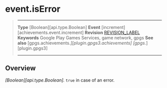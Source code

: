 # event.isError

> --------------------- ------------------------------------------------------------------------------------------
> __Type__              [Boolean][api.type.Boolean]
> __Event__             [increment][achievements.event.increment]
> __Revision__          [REVISION_LABEL](REVISION_URL)
> __Keywords__          Google Play Games Services, game network, gpgs
> __See also__          [gpgs.achievements.*][plugin.gpgs3.achievements]
>                       [gpgs.*][plugin.gpgs3]
> --------------------- ------------------------------------------------------------------------------------------

## Overview

_[Boolean][api.type.Boolean]._ `true` in case of an error.